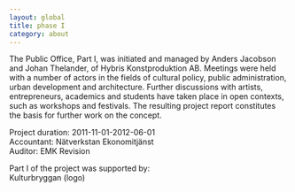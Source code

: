 ```yaml
---
layout: global
title: phase I
category: about
---
```


The Public Office, Part I, was initiated and managed by Anders Jacobson and Johan Thelander, of Hybris Konstproduktion AB. Meetings were held with a number of actors in the fields of cultural policy, public administration, urban development and architecture. Further discussions with artists, entrepreneurs, academics and students have taken place in open contexts, such as workshops and festivals. The resulting project report constitutes the basis for further work on the concept.  

Project duration: 2011-11-01-2012-06-01  
Accountant: Nätverkstan Ekonomitjänst  
Auditor: EMK Revision    

Part I of the project was supported by:  
Kulturbryggan (logo)